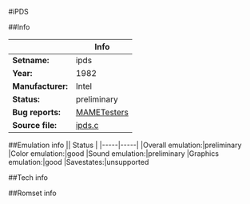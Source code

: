 #iPDS

##Info

||Info|
|-----|-----|
|**Setname:**|ipds
|**Year:**|1982
|**Manufacturer:**|Intel
|**Status:**|preliminary
|**Bug reports:**|[MAMETesters](http://mametesters.org/view_all_set.php?type=1&temporary=y&search=ipds.c)
|**Source file:**|[ipds.c](https://github.com/mamedev/mame/blob/master/src/mess/drivers/ipds.c)

##Emulation info
|| Status |
|-----|-----|
|Overall emulation:|preliminary
|Color emulation:|good
|Sound emulation:|preliminary
|Graphics emulation:|good
|Savestates:|unsupported

##Tech info

##Romset info

<!--- START OF EDITED COMMENT DO NOT TOUCH TEXT ABOVE-->
